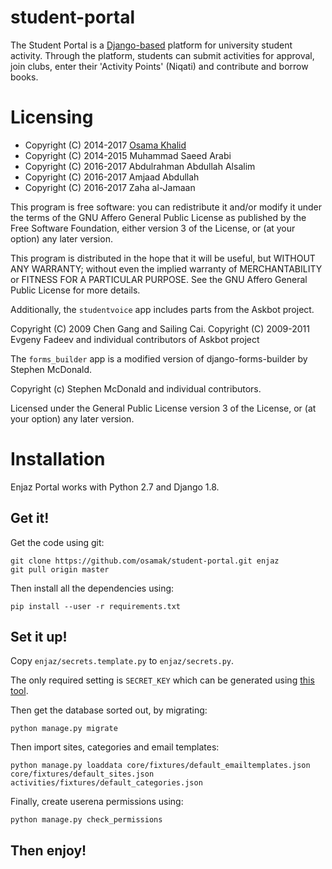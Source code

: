 student-portal
==============

The Student Portal is a [Django-based](https://www.djangoproject.com)
platform for university student activity.  Through the platform,
students can submit activities for approval, join clubs, enter their
'Activity Points' (Niqati) and contribute and borrow books.

# Licensing

* Copyright (C) 2014-2017 [Osama Khalid](https://osamakhalid.com)
* Copyright (C) 2014-2015 Muhammad Saeed Arabi
* Copyright (C) 2016-2017 Abdulrahman Abdullah Alsalim
* Copyright (C) 2016-2017 Amjaad Abdullah
* Copyright (C) 2016-2017 Zaha al-Jamaan


This program is free software: you can redistribute it and/or modify
it under the terms of the GNU Affero General Public License as
published by the Free Software Foundation, either version 3 of the
License, or (at your option) any later version.

This program is distributed in the hope that it will be useful, but
WITHOUT ANY WARRANTY; without even the implied warranty of
MERCHANTABILITY or FITNESS FOR A PARTICULAR PURPOSE.  See the GNU
Affero General Public License for more details.


Additionally, the `studentvoice` app includes parts from the Askbot
project.

Copyright (C) 2009 Chen Gang and Sailing Cai.
Copyright (C) 2009-2011 Evgeny Fadeev and individual contributors of Askbot project

The `forms_builder` app is a modified version of django-forms-builder by Stephen McDonald.

Copyright (c) Stephen McDonald and individual contributors.

Licensed under the General Public License version 3 of the License, or
(at your option) any later version.

# Installation 

Enjaz Portal works with Python 2.7 and Django 1.8.

## Get it!

Get the code using git:

```
git clone https://github.com/osamak/student-portal.git enjaz
git pull origin master
```

Then install all the dependencies using:

```pip install --user -r requirements.txt```

## Set it up!

Copy `enjaz/secrets.template.py`  to `enjaz/secrets.py`.

The only required setting is `SECRET_KEY` which can be generated using [this tool](http://www.miniwebtool.com/django-secret-key-generator/).

Then get the database sorted out, by migrating:

```python manage.py migrate```

Then import sites, categories and email templates:

```python manage.py loaddata core/fixtures/default_emailtemplates.json core/fixtures/default_sites.json activities/fixtures/default_categories.json```

Finally, create userena permissions using:

```python manage.py check_permissions```

## Then enjoy!